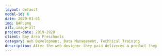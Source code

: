 ```yaml
---
layout: default
modal-id: 6
date: 2020-01-01
img: BAP.png
alt: image-alt
project-date: 2019-2020
client: Bay Area Preschools
category: Web Development, Data Management, Technical Training
description: After the web designer they paid delivered a product they didn't like, I assisted the Bay Area Preschools directory with fixing their directory data, backing up their website, and changing web hosts. I also worked with their directory plugin provider on fixing several bugs, and conducted several in-person trainings of administrative staff in Wordpress and the directory database structure to assist them with onboarding new schools. Their <a href="https://www.bayareapreschools.com/directory/">current site and directory is available here.</a>
---
```

